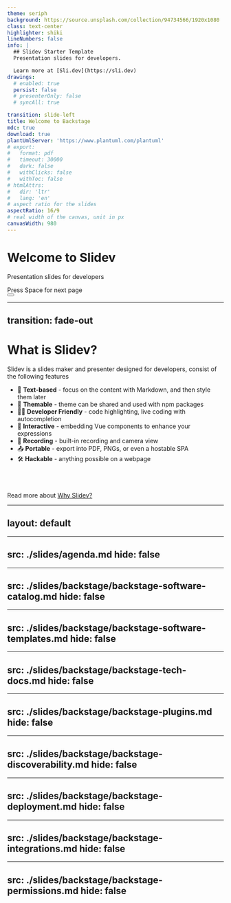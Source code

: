 ```yaml
---
theme: seriph
background: https://source.unsplash.com/collection/94734566/1920x1080
class: text-center
highlighter: shiki
lineNumbers: false
info: |
  ## Slidev Starter Template
  Presentation slides for developers.

  Learn more at [Sli.dev](https://sli.dev)
drawings:
  # enabled: true
  persist: false
  # presenterOnly: false
  # syncAll: true

transition: slide-left
title: Welcome to Backstage
mdc: true
download: true
plantUmlServer: 'https://www.plantuml.com/plantuml'
# export:
#   format: pdf
#   timeout: 30000
#   dark: false
#   withClicks: false
#   withToc: false
# htmlAttrs:
#   dir: 'ltr'
#   lang: 'en'  
# aspect ratio for the slides
aspectRatio: 16/9
# real width of the canvas, unit in px
canvasWidth: 980
---
```


# Welcome to Slidev

Presentation slides for developers

<div class="pt-12">
  <span @click="$slidev.nav.next" class="px-2 py-1 rounded cursor-pointer" hover="bg-white bg-opacity-10">
    Press Space for next page <carbon:arrow-right class="inline"/>
  </span>
</div>

<div class="abs-br m-6 flex gap-2">
  <button @click="$slidev.nav.openInEditor()" title="Open in Editor" class="text-xl slidev-icon-btn opacity-50 !border-none !hover:text-white">
    <carbon:edit />
  </button>
  <a href="https://github.com/slidevjs/slidev" target="_blank" alt="GitHub" title="Open in GitHub"
    class="text-xl slidev-icon-btn opacity-50 !border-none !hover:text-white">
    <carbon-logo-github />
  </a>
</div>

<!--
The last comment block of each slide will be treated as slide notes. It will be visible and editable in Presenter Mode along with the slide. [Read more in the docs](https://sli.dev/guide/syntax.html#notes)
-->

---
transition: fade-out
---

# What is Slidev?

Slidev is a slides maker and presenter designed for developers, consist of the following features

- 📝 **Text-based** - focus on the content with Markdown, and then style them later
- 🎨 **Themable** - theme can be shared and used with npm packages
- 🧑‍💻 **Developer Friendly** - code highlighting, live coding with autocompletion
- 🤹 **Interactive** - embedding Vue components to enhance your expressions
- 🎥 **Recording** - built-in recording and camera view
- 📤 **Portable** - export into PDF, PNGs, or even a hostable SPA
- 🛠 **Hackable** - anything possible on a webpage

<br>
<br>

Read more about [Why Slidev?](https://sli.dev/guide/why)

---
layout: default
---
---
src: ./slides/agenda.md
hide: false    
---
---
src: ./slides/backstage/backstage-software-catalog.md
hide: false    
---
---
src: ./slides/backstage/backstage-software-templates.md
hide: false    
---
---
src: ./slides/backstage/backstage-tech-docs.md
hide: false    
---
---
src: ./slides/backstage/backstage-plugins.md
hide: false    
---
---
src: ./slides/backstage/backstage-discoverability.md
hide: false    
---
---
src: ./slides/backstage/backstage-deployment.md
hide: false    
---
---
src: ./slides/backstage/backstage-integrations.md
hide: false    
---
---
src: ./slides/backstage/backstage-permissions.md
hide: false    
---
